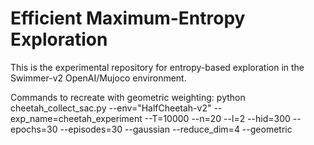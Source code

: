 # Efficient Maximum-Entropy Exploration

This is the experimental repository for entropy-based exploration in the Swimmer-v2 OpenAI/Mujoco environment. 

Commands to recreate with geometric weighting:
python cheetah_collect_sac.py --env="HalfCheetah-v2" --exp_name=cheetah_experiment --T=10000 --n=20 --l=2 --hid=300 --epochs=30 --episodes=30 --gaussian --reduce_dim=4 --geometric

